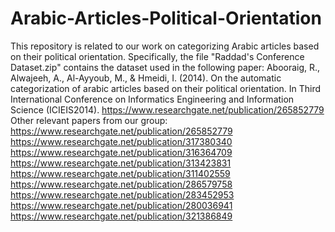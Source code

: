 # Arabic-Articles-Political-Orientation
This repository is related to our work on categorizing Arabic articles based on their political orientation.
Specifically, the file "Raddad's Conference Dataset.zip" contains the dataset used in the following paper:
Abooraig, R., Alwajeeh, A., Al-Ayyoub, M., & Hmeidi, I. (2014). On the automatic categorization of arabic articles based on their political orientation. In Third International Conference on Informatics Engineering and Information Science (ICIEIS2014).
https://www.researchgate.net/publication/265852779
Other relevant papers from our group:
https://www.researchgate.net/publication/265852779
https://www.researchgate.net/publication/317380340
https://www.researchgate.net/publication/316364709
https://www.researchgate.net/publication/313423831
https://www.researchgate.net/publication/311402559
https://www.researchgate.net/publication/286579758
https://www.researchgate.net/publication/283452953
https://www.researchgate.net/publication/280036941
https://www.researchgate.net/publication/321386849
